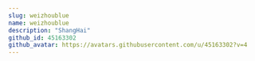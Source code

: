 ```yaml
---
slug: weizhoublue
name: weizhoublue
description: "ShangHai"
github_id: 45163302
github_avatar: https://avatars.githubusercontent.com/u/45163302?v=4
---
```


